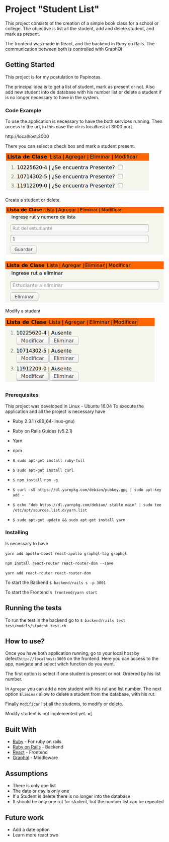 # Project "Student List"

This project consists of the creation of a simple book class for a school or college.
The objective is list all the student, add and delete student, and mark as present.

The frontend was made in React, and the backend in Ruby on Rails. The communication between both is controlled with GraphQl

## Getting Started

This project is for my postulation to Papinotas.

The principal idea is to get a list of student, mark as present or not. Also add new student into de database with his number list or delete a student if is no longer necessary to have in the system.

### Code Example

To use the application is necessary to have the both services running.
Then access to the url, in this case the ulr is localhost at 3000 port.

http://localhost:3000

There you can select a check box and mark a student present.

![alt text](photos/list.png)

Create a student or delete.

![alt text](photos/add.png)
![alt text](photos/delete.png)

Modify a student

![alt text](photos/mod.png)

### Prerequisites

This project was developed in Linux - Ubuntu 16.04
To execute the application and all the project is necessary have
 
* Ruby 2.3.1 (x86_64-linux-gnu)
* Ruby on Rails Guides (v5.2.1)
* Yarn 
* npm

* `$ sudo apt-get install ruby-full`
* `$ sudo apt-get install curl`
* `$ npm install npm -g `
* `$ curl -sS https://dl.yarnpkg.com/debian/pubkey.gpg | sudo apt-key add -`
* `$ echo "deb https://dl.yarnpkg.com/debian/ stable main" | sudo tee /etc/apt/sources.list.d/yarn.list`
* `$ sudo apt-get update && sudo apt-get install yarn`


### Installing

Is necessary to have

`yarn add apollo-boost react-apollo graphql-tag graphql`

`npm install react-router react-router-dom --save`

`yarn add react-router react-router-dom`

To start the Backend
`$ backend/rails s -p 3001`

To start the Frontend
`$ frontend/yarn start`

## Running the tests
To run the test in the backend go to
`$ backend/rails test test/models/student_test.rb`


## How to use?

Once you have both application running, go to your local host by defect`http://localhost:3000` on the frontend.  Here you can access to the app,  navigate and select witch function do you want.

The first option is select if one student is present or not. Ordered by his list number.

In `Agregar` you can add a new student with his rut and list number. The next option `Eliminar` allow to delete a student from the database, with his rut. 

Finally `Modificar` list all the students, to modify or delete.

Modify student is not implemented yet. =[

## Built With

* [Ruby](https://www.ruby-lang.org/en/) - For ruby on rails
* [Ruby on Rails](https://rubyonrails.org/) - Backend
* [React](https://reactjs.org/) - Frontend
* [Graphql](https://graphql.org/) - Middleware

## Assumptions
* There is only one list
* The date or day is only one
* If a Student is delete there is no longer into the database
* It should be only one rut for student, but the number list can be repeated

## Future work
* Add a date option
* Learn more react owo

